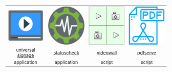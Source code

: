 <table style="width: 100%">
    <tr style="text-align: center; margin: auto;width: 100%">
    <td><img src="universal-signage.svg" alt="usign" width="120" height="120"></td>
    <td><img src="statuschecker.svg" alt="statcheck" width="120" height="120"></td>
    <td><img src="videowall.svg" alt="vidwall" width="120" height="120"></td>
    <td><img src="pdfserve.svg" alt="pdfsrv" width="120" height="120"></td>
  </tr>
    <tr style="text-align: center; margin: auto;width: 100%;">
    <td style="width: 250"><a href="https://github.com/divisionbyinfinity/universal-signage">universal signage</a></td>
    <td style="width: 250"><a href="https://github.com/divisionbyinfinity/statuscheck">statuscheck</a></td>
    <td style="width: 250"><a href="https://github.com/divisionbyinfinity/videowall">videowall</a></td>
    <td style="width: 250"><a href="https://github.com/divisionbyinfinity/pdfserve">pdfserve</a></td>
  </tr>
    <tr style="text-align: center; margin: auto;width: 100%">
    <td>application</td>
    <td>application</td>
    <td>script</td>
    <td>script</td>
  </tr>
</table>
